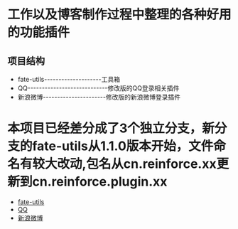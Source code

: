 # 工作以及博客制作过程中整理的各种好用的功能插件
## 项目结构
* fate-utils--------------------工具箱
* QQ----------------------------修改版的QQ登录相关插件
* 新浪微博----------------------修改版的新浪微博登录插件

# 本项目已经差分成了3个独立分支，新分支的fate-utils从1.1.0版本开始，文件命名有较大改动,包名从cn.reinforce.xx更新到cn.reinforce.plugin.xx
* [fate-utils](http://git.oschina.net/hhfate/fate-utils)
* [QQ](http://git.oschina.net/hhfate/fate-qq4j)
* [新浪微博](http://git.oschina.net/hhfate/fate-weibo4j)
